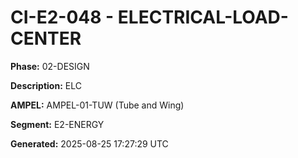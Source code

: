 # CI-E2-048 - ELECTRICAL-LOAD-CENTER

**Phase:** 02-DESIGN

**Description:** ELC

**AMPEL:** AMPEL-01-TUW (Tube and Wing)

**Segment:** E2-ENERGY

**Generated:** 2025-08-25 17:27:29 UTC
